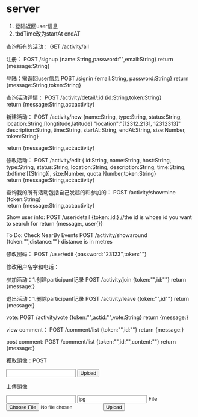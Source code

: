 # server
1. 登陆返回user信息
2. tbdTime改为startAt endAT

查询所有的活动：
GET /activity/all

注册：
POST /signup {name:String,password:"",email:String} return {message:String}

登陆：需返回user信息
POST /signin {email:String, password:String} return {message:String,token:String}

查询活动详情：
POST /activity/detail/:id {id:String,token:String}   
	 return {message:String,act:activity}

新建活动：
POST /activity/new 
	{name:String,
	type:String,
	status:String,
	location:String,[longtitude,latitude]    "location":"[12312.2131, 12312313]"
	description:String,
	time:String,
	startAt:String,
	endAt:String,
	size:Number,
token:String} 

return {message:String,act:activity}

修改活动：
POST /activity/edit
	{
	id:String,
	name:String,
	host:String,
	type:String,
	status:String,
	location:String,
	description:String,
	time:String,
	tbdtime:[{String}],
	size:Number,
	quota:Number,token:String}  
return {message:String,act:activity}

查询我的所有活动包括自己发起的和参加的：
POST /activity/showmine
	{token:String}  
return {message:String,act:activity}

Show user info:
POST /user/detail
{token:,id:}   //the id is whose id you want to search for
return {message:, user{}}

To Do:
Check NearBy Events
POST /activity/showaround
{token:"",distance:""}  distance is in metres

修改密码：
POST /user/edit
{password:"23123",token:""}

修改用户名字和电话：


参加活动：1.创建participant记录
POST /activity/join
{token:"",id:""}
return {message:}


退出活动：1.删除participant记录
POST /activity/leave
{token:"",id""}
return {message:}

vote:
POST /activity/vote
{token:"",actid:"",vote:String}
return {message:}


view comment：
POST /comment/list
 {token:"",id:""}
return {message:}

post comment:
POST /comment/list
 {token:"",id:"",content:""}
return {message:}


獲取頭像：POST

<form action="http://sigmoid.xyz:3000/user/getavatar" method="post">
<input type="text" name="token">
<input type="submit" value="Upload">
</form>

上傳頭像
<form action="http://sigmoid.xyz:3000/user/avatar" enctype="multipart/form-data" method="post">
<input type="text" name="token">
<input type="text" name="ext" value="jpg">
File <input type="file" name="picc" accept="image/*">

<input type="submit" value="Upload">
</form>

